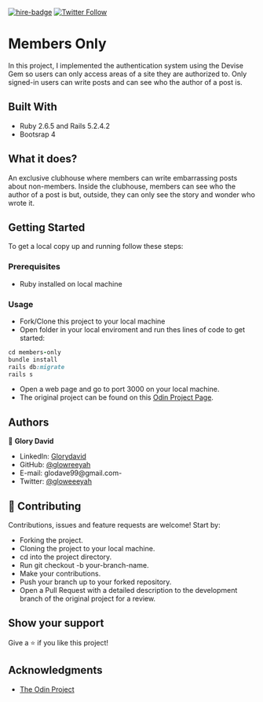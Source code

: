 [![hire-badge](https://img.shields.io/badge/Consult%20/%20Hire%20Glory-Click%20to%20Contact-brightgreen)](mailto:consult.glodave99@gmail.com) [![Twitter Follow](https://img.shields.io/twitter/follow/gloweeeyah?label=Follow%20gloweeeyah%20on%20Twitter&style=social)](https://twitter.com/gloweeeyah)

# Members Only 

In this project, I implemented the authentication system using the Devise Gem so users can only access areas of a site they are authorized to. Only signed-in users can write posts and can see who the author of a post is.

## Built With

- Ruby 2.6.5 and Rails 5.2.4.2
- Bootsrap 4 

## What it does?
An exclusive clubhouse where members can write embarrassing posts about non-members. Inside the clubhouse, members can see who the author of a post is but, outside, they can only see the story and wonder who wrote it.

## Getting Started

To get a local copy up and running follow these steps:

### Prerequisites
- Ruby installed on local machine

### Usage
- Fork/Clone this project to your local machine
- Open folder in your local enviroment and run thes lines of code to get started:

```Ruby
cd members-only
bundle install
rails db:migrate
rails s
```
 
- Open a web page and go to port 3000 on your local machine.
- The original project can be found on this [Odin Project Page](https://www.theodinproject.com/courses/ruby-on-rails/lessons/authentication?ref=lnav).

## Authors

👤 **Glory David** 
    
- LinkedIn: [Glorydavid](https://www.linkedin/glory-david) 
- GitHub: [@glowreeyah](https://github.com/glowreeyah)
- E-mail: glodave99@gmail.com-
- Twitter: [@gloweeeyah](https://twitter.com/gloweeeyah)

## 🤝 Contributing

Contributions, issues and feature requests are welcome! Start by:

- Forking the project.
- Cloning the project to your local machine.
- cd into the project directory.
- Run git checkout -b your-branch-name.
- Make your contributions.
- Push your branch up to your forked repository.
- Open a Pull Request with a detailed description to the development branch of the original project for a review.

## Show your support

Give a ⭐️ if you like this project!

## Acknowledgments

- [The Odin Project](https://www.theodinproject.com/courses/ruby-on-rails/lessons/authentication?ref=lnav)
